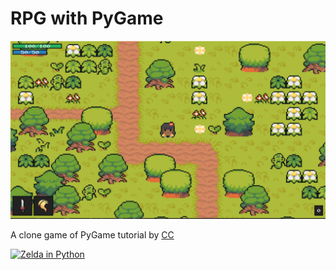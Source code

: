 # RPG with PyGame

<p align="center">
  <img src="screenshot.png" alt="screenshot">
</p>

A clone game of PyGame tutorial by [CC](https://github.com/clear-code-projects/Zelda)



[![Zelda in Python](https://img.youtube.com/vi/QU1pPzEGrqw/0.jpg)](https://www.youtube.com/watch?v=QU1pPzEGrqw "Blinking LEDs")
